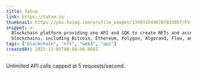 ```yaml
---
title: Tatum
link: https://tatum.io
thumbnail: https://pbs.twimg.com/profile_images/1349315440707833857/FVio6cQy_400x400.png
snippet: >-
  Blockchain platform providing one API and SDK to create NFTs and access 40+
  blockchains, including Bitcoin, Ethereum, Polygon, Algorand, Flow, and Celo.
tags: ["blockchain", "nft", "web3", "api"]
createdAt: 2021-11-05T00:00:00.000Z
---
```

Unlimited API calls capped at 5 requests/second.